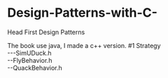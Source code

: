 # Design-Patterns-with-C-
Head First Design Patterns

The book use java, I made a c++ version.
#1 Strategy  
---SimUDuck.h <br>
  --FlyBehavior.h <br>
  --QuackBehavior.h <br>
